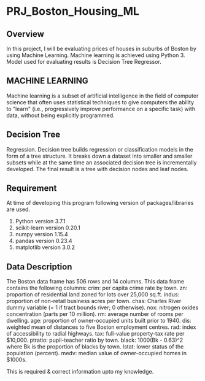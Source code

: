 # PRJ_Boston_Housing_ML

## Overview
In this project, I will be evaluating prices of houses in suburbs of Boston by using Machine Learning. Machine learning is achieved using Python 3. Model used for evaluating results is Decision Tree Regressor. 

## MACHINE LEARNING 
Machine learning is a subset of artificial intelligence in the field of computer science that often uses statistical techniques to give computers the ability to "learn" (i.e., progressively improve performance on a specific task) with data, without being explicitly programmed.

## Decision Tree
Regression. Decision tree builds regression or classification models in the form of a tree structure. It breaks down a dataset into smaller and smaller subsets while at the same time an associated decision tree is incrementally developed. The final result is a tree with decision nodes and leaf nodes.

## Requirement
At time of developing this program following version of packages/libraries are used.
1. Python       version 3.7.1
2. scikit-learn version 0.20.1
3. numpy        version 1.15.4
4. pandas       version 0.23.4
5. matplotlib   version 3.0.2

## Data Description
The Boston data frame has 506 rows and 14 columns.
This data frame contains the following columns:
crim: per capita crime rate by town.
zn: proportion of residential land zoned for lots over 25,000 sq.ft.
indus: proportion of non-retail business acres per town.
chas: Charles River dummy variable (= 1 if tract bounds river; 0 otherwise).
nox: nitrogen oxides concentration (parts per 10 million).
rm: average number of rooms per dwelling.
age: proportion of owner-occupied units built prior to 1940.
dis: weighted mean of distances to five Boston employment centres.
rad: index of accessibility to radial highways.
tax: full-value property-tax rate per $10,000.
ptratio: pupil-teacher ratio by town.
black: 1000(Bk - 0.63)^2 where Bk is the proportion of blacks by town.
lstat: lower status of the population (percent).
medv: median value of owner-occupied homes in $1000s.

This is required & correct information upto my knowledge.
